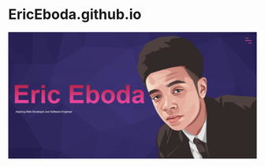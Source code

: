 # EricEboda.github.io
![Cover Image](https://github.com/EricEboda/EricEboda.github.io/blob/master/images/readme.png?raw=true)
